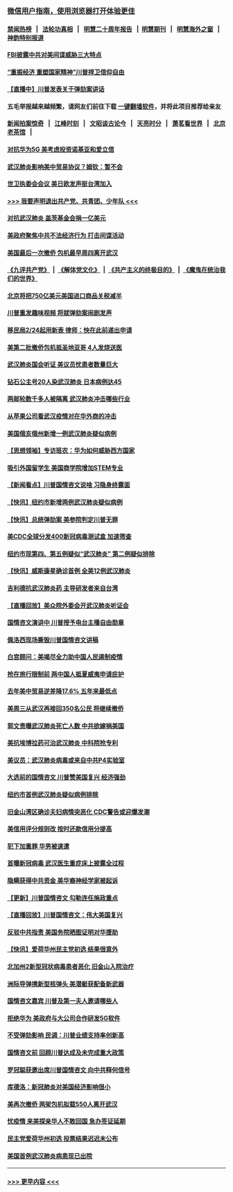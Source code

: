 ### [微信用户指南，使用浏览器打开体验更佳](https://github.com/gfw-breaker/banned-news1/blob/master/indexes/wechat-guide.md?t=0)
#### [禁闻热榜](热点新闻.md?t=0)  &nbsp;&nbsp;|&nbsp;&nbsp; [法轮功真相](https://github.com/gfw-breaker/truth/blob/master/README.md?t=0) &nbsp;&nbsp;|&nbsp;&nbsp; [明慧二十周年报告](https://github.com/gfw-breaker/mh-reports/blob/master/README.md?t=0) &nbsp;&nbsp;|&nbsp;&nbsp;[明慧期刊](https://github.com/gfw-breaker/mh-qikan) &nbsp;&nbsp;|&nbsp;&nbsp; [明慧海外之窗](https://github.com/gfw-breaker/mh-news/blob/master/README.md?t=0) &nbsp;&nbsp;|&nbsp;&nbsp; [神韵特别报道](https://github.com/gfw-breaker/mh-news/blob/master/shenyun.md?t=0)
#### [FBI披露中共对美间谍威胁三大特点](../pages/nsc412/n11849700.md?t=02070511) 
#### [“重振经济 重塑国家精神”川普捍卫信仰自由](../pages/nsc412/n11849641.md?t=02070511) 
#### [【直播中】川普发表关于弹劾案讲话](../pages/nsc412/n11849472.md?t=02070511) 
#### 五毛举报越来越频繁，请网友们前往下载 [一键翻墙软件](https://github.com/gfw-breaker/ssr-accounts)，并将此项目推荐给亲友
#### [新闻拍案惊奇](https://github.com/gfw-breaker/banned-news1/blob/master/pages/link4.md) &nbsp;&nbsp;|&nbsp;&nbsp; [江峰时刻](https://github.com/gfw-breaker/banned-news1/blob/master/pages/link4.md) &nbsp;&nbsp;|&nbsp;&nbsp; [文昭谈古论今](https://github.com/gfw-breaker/banned-news1/blob/master/pages/link4.md) &nbsp;&nbsp;|&nbsp;&nbsp; [天亮时分](https://github.com/gfw-breaker/banned-news1/blob/master/pages/link4.md) &nbsp;&nbsp;|&nbsp;&nbsp; [萧茗看世界](https://github.com/gfw-breaker/banned-news1/blob/master/pages/link4.md) &nbsp;&nbsp;|&nbsp;&nbsp; [北京老茶馆](https://github.com/gfw-breaker/banned-news1/blob/master/pages/link4.md) &nbsp;&nbsp;|&nbsp;&nbsp; 
#### [对抗华为5G 美考虑投资诺基亚和爱立信](../pages/nsc412/n11849510.md?t=02070511) 
#### [武汉肺炎影响美中贸易协议？姆钦：暂不会](../pages/nsc412/n11849497.md?t=02070511) 
#### [世卫执委会会议 美日欧发声挺台湾加入](../pages/nsc412/n11849433.md?t=02070511) 
#### [>>> 我要声明退出共产党、共青团、少年队 <<<](https://github.com/begood0513/goodnews/blob/master/quit/letter.md) 
#### [对抗武汉肺炎 盖茨基金会捐一亿美元](../pages/nsc412/n11848953.md?t=02070511) 
#### [美政府聚焦中共不法经济行为 打击间谍活动](../pages/nsc412/n11849322.md?t=02070511) 
#### [美国最后一次撤侨 包机最早周四离开武汉](../pages/nsc412/n11849395.md?t=02070511) 
#### [《九评共产党》](https://github.com/begood0513/9ping.md/blob/master/README.md) &nbsp;|&nbsp; [《解体党文化》](../../../../jtdwh.md/blob/master/README.md)  &nbsp;|&nbsp; [《共产主义的终极目的》](../../../../gczydzjmd.md/blob/master/README.md) &nbsp;|&nbsp; [《魔鬼在统治我们的世界》](../../../../mgztzwmdsj.md/blob/master/README.md) 
#### [北京将把750亿美元美国进口商品关税减半](../pages/nsc412/n11848896.md?t=02070511) 
#### [川普重发趣味视频 将就弹劾案闹剧发声](../pages/nsc412/n11848715.md?t=02070511) 
#### [移民局2/24起用新表  律师：快在此前递出申请](../pages/nsc412/n11848220.md?t=02070511) 
#### [美第二批撤侨包机抵圣地亚哥 4人发烧送医](../pages/nsc412/n11847923.md?t=02070511) 
#### [武汉肺炎国会听证 美议员忧患者数量巨大](../pages/nsc412/n11844851.md?t=02070511) 
#### [钻石公主号20人染武汉肺炎 日本病例达45](../pages/nsc412/n11847823.md?t=02070511) 
#### [两邮轮数千多人被隔离 武汉肺炎冲击哪些行业](../pages/nsc412/n11847456.md?t=02070511) 
#### [从苹果公司看武汉疫情对在华外商的冲击](../pages/nsc412/n11847586.md?t=02070511) 
#### [美国俄亥俄州新增一例武汉肺炎疑似病例](../pages/nsc412/n11847714.md?t=02070511) 
#### [【思想领袖】专访班农：华为如何威胁西方国家](../pages/nsc412/n11847306.md?t=02070511) 
#### [吸引外国留学生 美国商学院增加STEM专业](../pages/nsc412/n11847417.md?t=02070511) 
#### [【新闻看点】川普国情咨文说啥 习隐身终露面](../pages/nsc412/n11847016.md?t=02070511) 
#### [【快讯】纽约市新增两例武汉肺炎疑似病例](../pages/nsc412/n11847250.md?t=02070511) 
#### [【快讯】总统弹劾案 美参院判定川普无罪](../pages/nsc412/n11847316.md?t=02070511) 
#### [美CDC全球分发400新冠病毒测试盒 加速筛查](../pages/nsc412/n11847260.md?t=02070511) 
#### [纽约市现第四、第五例疑似“武汉肺炎”   第二例疑似排除](../pages/nsc412/n11847332.md?t=02070511) 
#### [【快讯】威斯康星确诊首例 全美12例武汉肺炎](../pages/nsc412/n11847162.md?t=02070511) 
#### [吉利德抗武汉肺炎药 主导研发者来自台湾](../pages/nsc412/n11847064.md?t=02070511) 
#### [【直播回放】美众院外委会开武汉肺炎听证会](../pages/nsc412/n11846727.md?t=02070511) 
#### [国情咨文演讲中 川普授予电台主播自由勋章](../pages/nsc412/n11846815.md?t=02070511) 
#### [佩洛西现场撕毁川普国情咨文讲稿](../pages/nsc412/n11846724.md?t=02070511) 
#### [白宫顾问：美竭尽全力助中国人民遏制疫情](../pages/nsc412/n11846756.md?t=02070511) 
#### [抢在旅行限制前 两中国人抵夏威夷申请庇护](../pages/nsc412/n11846866.md?t=02070511) 
#### [去年美中贸易逆差降17.6% 五年来最低点](../pages/nsc412/n11846755.md?t=02070511) 
#### [美周三从武汉再接回350名公民 将继续撤侨](../pages/nsc412/n11846705.md?t=02070511) 
#### [郭文贵曝武汉肺炎死亡人数 中共欲嫁祸美国](../pages/nsc412/n11846240.md?t=02070511) 
#### [美抗埃博拉药可治武汉肺炎 中科院抢专利](../pages/nsc412/n11846409.md?t=02070511) 
#### [美议员：武汉肺炎病毒或来自中共P4实验室](../pages/nsc412/n11846043.md?t=02070511) 
#### [大选前的国情咨文 川普赞美国复兴 经济强劲](../pages/nsc412/n11845526.md?t=02070511) 
#### [纽约市首例武汉肺炎疑似病例排除](../pages/nsc412/n11844989.md?t=02070511) 
#### [旧金山湾区确诊夫妇病情突恶化 CDC警告或迎爆发潮](../pages/nsc412/n11845730.md?t=02070511) 
#### [美信用评分规则改  按时还款信用分提高](../pages/nsc412/n11845488.md?t=02070511) 
#### [犯下加重罪 华男被速遣](../pages/nsc412/n11845476.md?t=02070511) 
#### [首曝新冠病毒 武汉医生重症床上披露全过程](../pages/nsc412/n11845150.md?t=02070511) 
#### [隐瞒获得中共资金 美华裔神经学家被起诉](../pages/nsc412/n11844879.md?t=02070511) 
#### [【更新】川普国情咨文 勾勒连任施政重点](../pages/nsc412/n11845223.md?t=02070511) 
#### [【直播回放】川普国情咨文：伟大美国复兴](../pages/nsc412/n11842079.md?t=02070511) 
#### [反驳中共指责 美国务院晒图证明对华援助](../pages/nsc412/n11844859.md?t=02070511) 
#### [【快讯】爱荷华州民主党初选 结果很意外](../pages/nsc412/n11844878.md?t=02070511) 
#### [北加州2新型冠状病毒患者恶化 旧金山入院治疗](../pages/nsc412/n11844842.md?t=02070511) 
#### [洲际导弹携新型核弹头 美潜艇获配备新武器](../pages/nsc412/n11844680.md?t=02070511) 
#### [国情咨文嘉宾 川普及第一夫人邀请哪些人](../pages/nsc412/n11844712.md?t=02070511) 
#### [拒绝华为 美政府与大公司合作研发5G软件](../pages/nsc412/n11844625.md?t=02070511) 
#### [不受弹劾影响 民调：川普业绩支持率创新高](../pages/nsc412/n11844622.md?t=02070511) 
#### [国情咨文前 回顾川普达成及未完成重大政策](../pages/nsc412/n11844581.md?t=02070511) 
#### [罗冠聪获邀出席川普国情咨文 向中共释何信号](../pages/nsc412/n11844355.md?t=02070511) 
#### [库德洛：新冠肺炎对美国经济影响很小](../pages/nsc412/n11844418.md?t=02070511) 
#### [美再次撤侨 两架包机拟载550人离开武汉](../pages/nsc412/n11844407.md?t=02070511) 
#### [忧疫情 来美探亲华人不敢回国 急办签证延期](../pages/nsc412/n11843344.md?t=02070511) 
#### [民主党爱荷华州初选 投票结果迟迟未公布](../pages/nsc412/n11844207.md?t=02070511) 
#### [美国首例武汉肺炎病患现已出院](../pages/nsc412/n11842740.md?t=02070511) 

----
#### [ >>> 更早内容 <<< ](../indexes/nsc412-earlier.md)
